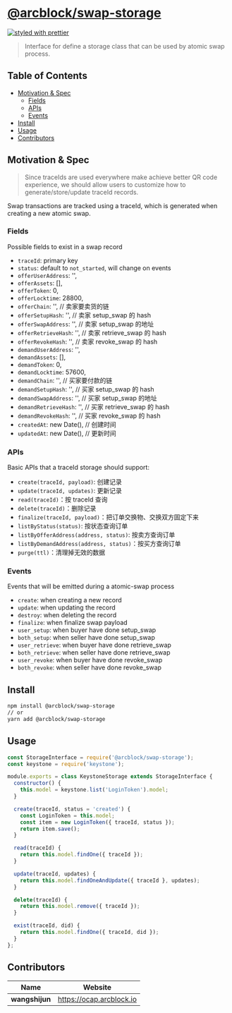 # [**@arcblock/swap-storage**](https://github.com/arcblock/forge-js)

[![styled with prettier](https://img.shields.io/badge/styled_with-prettier-ff69b4.svg)](https://github.com/prettier/prettier)

> Interface for define a storage class that can be used by atomic swap process.


## Table of Contents

* [Motivation & Spec](#motivation--spec)
  * [Fields](#fields)
  * [APIs](#apis)
  * [Events](#events)
* [Install](#install)
* [Usage](#usage)
* [Contributors](#contributors)


## Motivation & Spec

> Since traceIds are used everywhere make achieve better QR code experience, we should allow users to customize how to generate/store/update traceId records.

Swap transactions are tracked using a traceId, which is generated when creating a new atomic swap.

### Fields

Possible fields to exist in a swap record

* `traceId`: primary key
* `status`: default to `not_started`, will change on events
* `offerUserAddress`: '',
* `offerAssets`: \[],
* `offerToken`: 0,
* `offerLocktime`: 28800,
* `offerChain`: '', // 卖家要卖货的链
* `offerSetupHash`: '', // 卖家 setup_swap 的 hash
* `offerSwapAddress`: '', // 卖家 setup_swap 的地址
* `offerRetrieveHash`: '', // 卖家 retrieve_swap 的 hash
* `offerRevokeHash`: '', // 卖家 revoke_swap 的 hash
* `demandUserAddress`: '',
* `demandAssets`: \[],
* `demandToken`: 0,
* `demandLocktime`: 57600,
* `demandChain`: '', // 买家要付款的链
* `demandSetupHash`: '', // 买家 setup_swap 的 hash
* `demandSwapAddress`: '', // 买家 setup_swap 的地址
* `demandRetrieveHash`: '', // 买家 retrieve_swap 的 hash
* `demandRevokeHash`: '', // 买家 revoke_swap 的 hash
* `createdAt`: new Date(), // 创建时间
* `updatedAt`: new Date(), // 更新时间

### APIs

Basic APIs that a traceId storage should support:

* `create(traceId, payload)`: 创建记录
* `update(traceId, updates)`: 更新记录
* `read(traceId)`：按 traceId 查询
* `delete(traceId)`：删除记录
* `finalize(traceId, payload)`：把订单交换物、交换双方固定下来
* `listByStatus(status)`: 按状态查询订单
* `listByOfferAddress(address, status)`: 按卖方查询订单
* `listByDemandAddress(address, status)`：按买方查询订单
* `purge(ttl)`：清理掉无效的数据

### Events

Events that will be emitted during a atomic-swap process

* `create`: when creating a new record
* `update`: when updating the record
* `destroy`: when deleting the record
* `finalize`: when finalize swap payload
* `user_setup`: when buyer have done setup_swap
* `both_setup`: when seller have done setup_swap
* `user_retrieve`: when buyer have done retrieve_swap
* `both_retrieve`: when seller have done retrieve_swap
* `user_revoke`: when buyer have done revoke_swap
* `both_revoke`: when seller have done revoke_swap


## Install

```sh
npm install @arcblock/swap-storage
// or
yarn add @arcblock/swap-storage
```


## Usage

```js
const StorageInterface = require('@arcblock/swap-storage');
const keystone = require('keystone');

module.exports = class KeystoneStorage extends StorageInterface {
  constructor() {
    this.model = keystone.list('LoginToken').model;
  }

  create(traceId, status = 'created') {
    const LoginToken = this.model;
    const item = new LoginToken({ traceId, status });
    return item.save();
  }

  read(traceId) {
    return this.model.findOne({ traceId });
  }

  update(traceId, updates) {
    return this.model.findOneAndUpdate({ traceId }, updates);
  }

  delete(traceId) {
    return this.model.remove({ traceId });
  }

  exist(traceId, did) {
    return this.model.findOne({ traceId, did });
  }
};
```


## Contributors

| Name           | Website                    |
| -------------- | -------------------------- |
| **wangshijun** | <https://ocap.arcblock.io> |
